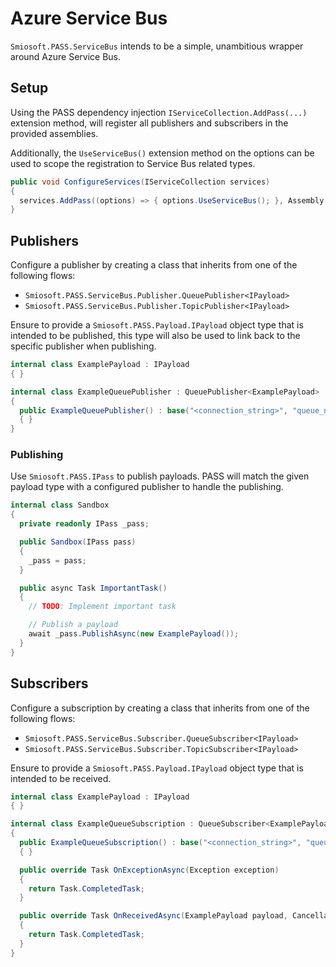 # Azure Service Bus

`Smiosoft.PASS.ServiceBus` intends to be a simple, unambitious wrapper around Azure Service Bus.

## Setup

Using the PASS dependency injection `IServiceCollection.AddPass(...)` extension method, will register all publishers and subscribers in the provided assemblies.

Additionally, the `UseServiceBus()` extension method on the options can be used to scope the registration to Service Bus related types.

```csharp
public void ConfigureServices(IServiceCollection services)
{
  services.AddPass((options) => { options.UseServiceBus(); }, Assembly.GetExecutingAssembly())
}
```

## Publishers

Configure a publisher by creating a class that inherits from one of the following flows:

- `Smiosoft.PASS.ServiceBus.Publisher.QueuePublisher<IPayload>`
- `Smiosoft.PASS.ServiceBus.Publisher.TopicPublisher<IPayload>`

Ensure to provide a `Smiosoft.PASS.Payload.IPayload` object type that is intended to be published, this type will also be used to link back to the specific publisher when publishing.

```csharp
internal class ExamplePayload : IPayload
{ }

internal class ExampleQueuePublisher : QueuePublisher<ExamplePayload>
{
  public ExampleQueuePublisher() : base("<connection_string>", "queue_name")
  { }
}
```

### Publishing

Use `Smiosoft.PASS.IPass` to publish payloads. PASS will match the given payload type with a configured publisher to handle the publishing.

```csharp
internal class Sandbox
{
  private readonly IPass _pass;

  public Sandbox(IPass pass)
  {
    _pass = pass;
  }

  public async Task ImportantTask()
  {
    // TODO: Implement important task

    // Publish a payload
    await _pass.PublishAsync(new ExamplePayload());
  }
}
```

## Subscribers

Configure a subscription by creating a class that inherits from one of the following flows:

- `Smiosoft.PASS.ServiceBus.Subscriber.QueueSubscriber<IPayload>`
- `Smiosoft.PASS.ServiceBus.Subscriber.TopicSubscriber<IPayload>`

Ensure to provide a `Smiosoft.PASS.Payload.IPayload` object type that is intended to be received.

```csharp
internal class ExamplePayload : IPayload
{ }

internal class ExampleQueueSubscription : QueueSubscriber<ExamplePayload>
{
  public ExampleQueueSubscription() : base("<connection_string>", "queue_name")
  { }

  public override Task OnExceptionAsync(Exception exception)
  {
    return Task.CompletedTask;
  }

  public override Task OnReceivedAsync(ExamplePayload payload, CancellationToken cancellationToken)
  {
    return Task.CompletedTask;
  }
}
```
